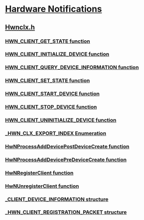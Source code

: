# [Hardware Notifications](../_gpiobtn/index.md)
## [Hwnclx.h](index.md)
### [HWN_CLIENT_GET_STATE function](../hwnclx/nc-hwnclx-hwn_client_get_state.md)
### [HWN_CLIENT_INITIALIZE_DEVICE function](../hwnclx/nc-hwnclx-hwn_client_initialize_device.md)
### [HWN_CLIENT_QUERY_DEVICE_INFORMATION function](../hwnclx/nc-hwnclx-hwn_client_query_device_information.md)
### [HWN_CLIENT_SET_STATE function](../hwnclx/nc-hwnclx-hwn_client_set_state.md)
### [HWN_CLIENT_START_DEVICE function](../hwnclx/nc-hwnclx-hwn_client_start_device.md)
### [HWN_CLIENT_STOP_DEVICE function](../hwnclx/nc-hwnclx-hwn_client_stop_device.md)
### [HWN_CLIENT_UNINITIALIZE_DEVICE function](../hwnclx/nc-hwnclx-hwn_client_uninitialize_device.md)
### [_HWN_CLX_EXPORT_INDEX Enumeration](../hwnclx/ne-hwnclx-_hwn_clx_export_index.md)
### [HwNProcessAddDevicePostDeviceCreate function](../hwnclx/nf-hwnclx-hwnprocessadddevicepostdevicecreate.md)
### [HwNProcessAddDevicePreDeviceCreate function](../hwnclx/nf-hwnclx-hwnprocessadddevicepredevicecreate.md)
### [HwNRegisterClient function](../hwnclx/nf-hwnclx-hwnregisterclient.md)
### [HwNUnregisterClient function](../hwnclx/nf-hwnclx-hwnunregisterclient.md)
### [_CLIENT_DEVICE_INFORMATION structure](../hwnclx/ns-hwnclx-_client_device_information.md)
### [_HWN_CLIENT_REGISTRATION_PACKET structure](../hwnclx/ns-hwnclx-_hwn_client_registration_packet.md)
